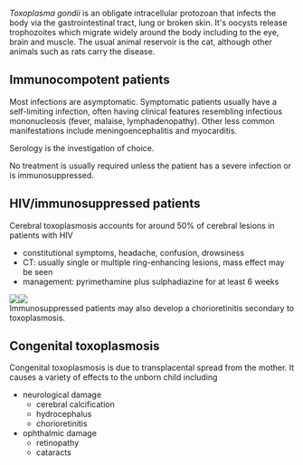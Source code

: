 *Toxoplasma gondii* is an obligate intracellular protozoan that infects the body via the gastrointestinal tract, lung or broken skin. It's oocysts release trophozoites which migrate widely around the body including to the eye, brain and muscle. The usual animal reservoir is the cat, although other animals such as rats carry the disease.  
  
Immunocompotent patients
------------------------

  
Most infections are asymptomatic. Symptomatic patients usually have a self\-limiting infection, often having clinical features resembling infectious mononucleosis (fever, malaise, lymphadenopathy). Other less common manifestations include meningoencephalitis and myocarditis.   
  
Serology is the investigation of choice.  
  
No treatment is usually required unless the patient has a severe infection or is immunosuppressed.  
  
  
HIV/immunosuppressed patients
-----------------------------

  
Cerebral toxoplasmosis accounts for around 50% of cerebral lesions in patients with HIV  
* constitutional symptoms, headache, confusion, drowsiness
* CT: usually single or multiple ring\-enhancing lesions, mass effect may be seen
* management: pyrimethamine plus sulphadiazine for at least 6 weeks

  
[![](https://d32xxyeh8kfs8k.cloudfront.net/images_Passmedicine/xrb099.jpg)](https://d32xxyeh8kfs8k.cloudfront.net/images_Passmedicine/xrb099b.jpg)[![](https://d32xxyeh8kfs8k.cloudfront.net/images_Passmedicine/xrb100.jpg)](https://d32xxyeh8kfs8k.cloudfront.net/images_Passmedicine/xrb100b.jpg)  
Immunosuppressed patients may also develop a chorioretinitis secondary to toxoplasmosis.  
  
  
Congenital toxoplasmosis
------------------------

  
Congenital toxoplasmosis is due to transplacental spread from the mother. It causes a variety of effects to the unborn child including  
* neurological damage
	+ cerebral calcification
	+ hydrocephalus
	+ chorioretinitis
* ophthalmic damage
	+ retinopathy
	+ cataracts
